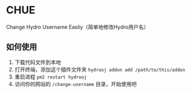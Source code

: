 # CHUE
Change Hydro Username Easliy（简单地修改Hydro用户名）
## 如何使用
1. 下载代码文件到本地
2. 打开终端，添加这个插件文件夹 `hydrooj addon add /path/to/this/addon`
3. 重启进程 `pm2 restart hydrooj`
4. 访问你的网站的 `/change-username` 目录，开始使用吧